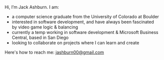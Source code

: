  Hi, I’m Jack Ashburn. I am:
  
- a computer science graduate from the University of Colorado at Boulder 
- interested in software development, and have always been fascinated by video game logic & balancing
- currently a temp working in software development & Microsoft Business Central, based in San Diego
- looking to collaborate on projects where I can learn and create  

Here's how to reach me:
  jashburn00@gmail.com

<!---
jashburn00/jashburn00 is a ✨ special ✨ repository because its `README.md` (this file) appears on your GitHub profile.
You can click the Preview link to take a look at your changes.
--->
